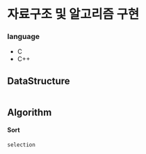 # 자료구조 및 알고리즘 구현
### language
* C 
* C++

## DataStructure
```

```

## Algorithm
#### Sort
```
selection
```

